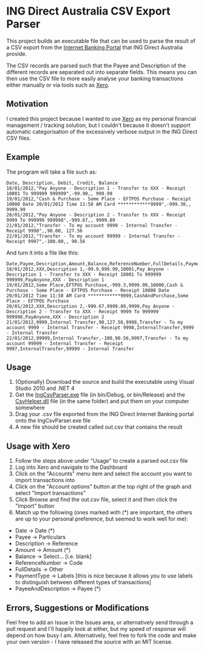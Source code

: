 ﻿ING Direct Australia CSV Export Parser
======================================

This project builds an executable file that can be used to parse the result of a CSV export from the [Internet Banking Portal](http://www.ingdirect.com.au) that ING Direct Australia provide.

The CSV records are parsed such that the Payee and Description of the different records are separated out into separate fields. This means you can then use the CSV file to more easily analyse your banking transactions either manually or via tools such as [Xero](http://www.xero.com).

Motivation
----------

I created this project because I wanted to use [Xero](http://www.xero.com) as my personal financial management / tracking solution, but I couldn't because it doesn't support automatic categorisation of the excessively verbose output in the ING Direct CSV files.

Example
-------

The program will take a file such as:

    Date, Description, Debit, Credit, Balance
    18/01/2012,"Pay Anyone - Description 1 - Transfer to XXX - Receipt 10001 To 999999 999999",-99.90,, 999.99
    19/01/2012,"Cash & Purchase - Some Place - EFTPOS Purchase - Receipt 10000 Date 20/01/2012 Time 11:58 AM Card ************9999",-999.30,, 9999.99
    20/01/2012,"Pay Anyone - Description 2 - Transfer to XXX - Receipt 9999 To 999999 999998",-999.67,, 9999.89
    21/01/2012,"Transfer - To my account 9999 - Internal Transfer - Receipt 9998",,90.00, 127.56
    22/01/2012,"Transfer - To my account 99999 - Internal Transfer - Receipt 9997",-100.00,, 90.56 

And turn it into a file like this:

    Date,Payee,Description,Amount,Balance,ReferenceNumber,FullDetails,PaymentType,PayeeAndDescription
    18/01/2012,XXX,Description 1,-99.9,999.99,10001,Pay Anyone - Description 1 - Transfer to XXX - Receipt 10001 To 999999 999999,PayAnyone,XXX - Description 1
    19/01/2012,Some Place,EFTPOS Purchase,-999.3,9999.99,10000,Cash & Purchase - Some Place - EFTPOS Purchase - Receipt 10000 Date 20/01/2012 Time 11:58 AM Card ************9999,CashAndPurchase,Some Place - EFTPOS Purchase
    20/01/2012,XXX,Description 2,-999.67,9999.89,9999,Pay Anyone - Description 2 - Transfer to XXX - Receipt 9999 To 999999 999998,PayAnyone,XXX - Description 2
    21/01/2012,9999,Internal Transfer,90,127.56,9998,Transfer - To my account 9999 - Internal Transfer - Receipt 9998,InternalTransfer,9999 - Internal Transfer
    22/01/2012,99999,Internal Transfer,-100,90.56,9997,Transfer - To my account 99999 - Internal Transfer - Receipt 9997,InternalTransfer,99999 - Internal Transfer

Usage
-----

 1. (Optionally) Download the source and build the executable using Visual Studio 2010 and .NET 4
 2. Get the [IngCsvParser.exe](https://github.com/robdmoore/IngCsvParser/blob/master/IngCsvParser/bin/Debug/IngCsvParser.exe?raw=true) file (in bin/Debug, or bin/Release) and the [CsvHelper.dll](https://github.com/robdmoore/IngCsvParser/blob/master/IngCsvParser/bin/Debug/CsvHelper.dll?raw=true) file (in the same folder) and put them on your computer somewhere
 3. Drag your .csv file exported from the ING Direct Internet Banking portal onto the IngCsvParser.exe file
 4. A new file should be created called out.csv that contains the result

Usage with Xero
---------------

 1. Follow the steps above under "Usage" to create a parsed out.csv file
 2. Log into Xero and navigate to the Dashboard
 3. Click on the "Accounts" menu item and select the account you want to import transactions into
 4. Click on the "Account options" button at the top right of the graph and select "Import transactions"
 5. Click Browse and find the out.csv file, select it and then click the "Import" button
 6. Match up the following (ones marked with (\*) are important, the others are up to your personal preference, but seemed to work well for me):
   * Date -> Date (\*)
   * Payee -> Particulars
   * Description -> Reference
   * Amount -> Amount (\*)
   * Balance -> Select... [i.e. blank]
   * ReferenceNumber -> Code
   * FullDetails -> Other
   * PaymentType -> Labels [this is nice because it allows you to use labels to distinguish between different types of transactions]
   * PayeeAndDescription -> Payee (\*)

Errors, Suggestions or Modifications
------------------------------------

Feel free to add an Issue in the Issues area, or alternatively send through a pull request and I'll happily look at either, but my speed of response will depend on how busy I am. Alternatively, feel free to fork the code and make your own version - I have released the source with an MIT license.
